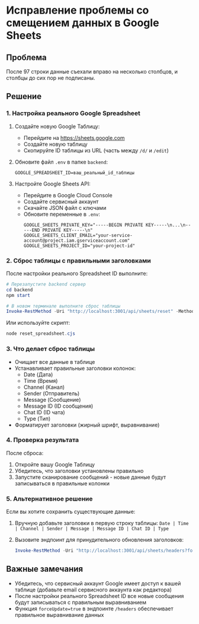 # Исправление проблемы со смещением данных в Google Sheets

## Проблема
После 97 строки данные съехали вправо на несколько столбцов, и столбцы до сих пор не подписаны.

## Решение

### 1. Настройка реального Google Spreadsheet

1. Создайте новую Google Таблицу:
   - Перейдите на https://sheets.google.com
   - Создайте новую таблицу
   - Скопируйте ID таблицы из URL (часть между `/d/` и `/edit`)

2. Обновите файл `.env` в папке `backend`:
   ```
   GOOGLE_SPREADSHEET_ID=ваш_реальный_id_таблицы
   ```

3. Настройте Google Sheets API:
   - Перейдите в Google Cloud Console
   - Создайте сервисный аккаунт
   - Скачайте JSON файл с ключами
   - Обновите переменные в `.env`:
     ```
     GOOGLE_SHEETS_PRIVATE_KEY="-----BEGIN PRIVATE KEY-----\n...\n-----END PRIVATE KEY-----\n"
     GOOGLE_SHEETS_CLIENT_EMAIL="your-service-account@project.iam.gserviceaccount.com"
     GOOGLE_SHEETS_PROJECT_ID="your-project-id"
     ```

### 2. Сброс таблицы с правильными заголовками

После настройки реального Spreadsheet ID выполните:

```powershell
# Перезапустите backend сервер
cd backend
npm start

# В новом терминале выполните сброс таблицы
Invoke-RestMethod -Uri "http://localhost:3001/api/sheets/reset" -Method POST -ContentType "application/json" -Body '{"spreadsheetId": "ваш_реальный_id_таблицы"}'
```

Или используйте скрипт:
```powershell
node reset_spreadsheet.cjs
```

### 3. Что делает сброс таблицы

- Очищает все данные в таблице
- Устанавливает правильные заголовки колонок:
  - Date (Дата)
  - Time (Время)
  - Channel (Канал)
  - Sender (Отправитель)
  - Message (Сообщение)
  - Message ID (ID сообщения)
  - Chat ID (ID чата)
  - Type (Тип)
- Форматирует заголовки (жирный шрифт, выравнивание)

### 4. Проверка результата

После сброса:
1. Откройте вашу Google Таблицу
2. Убедитесь, что заголовки установлены правильно
3. Запустите сканирование сообщений - новые данные будут записываться в правильные колонки

### 5. Альтернативное решение

Если вы хотите сохранить существующие данные:

1. Вручную добавьте заголовки в первую строку таблицы:
   `Date | Time | Channel | Sender | Message | Message ID | Chat ID | Type`

2. Вызовите эндпоинт для принудительного обновления заголовков:
   ```powershell
   Invoke-RestMethod -Uri "http://localhost:3001/api/sheets/headers?forceUpdate=true" -Method POST -ContentType "application/json" -Body '{"spreadsheetId": "ваш_id_таблицы"}'
   ```

## Важные замечания

- Убедитесь, что сервисный аккаунт Google имеет доступ к вашей таблице (добавьте email сервисного аккаунта как редактора)
- После настройки реального Spreadsheet ID все новые сообщения будут записываться с правильным выравниванием
- Функция `forceUpdate=true` в эндпоинте `/headers` обеспечивает правильное выравнивание данных